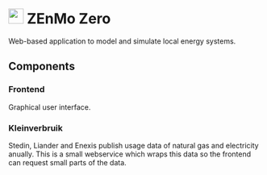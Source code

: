 <img src="https://zenmo.com/wp-content/uploads/elementor/thumbs/zenmo-logo-website-light-grey-square-o1piz2j6llwl7n0xd84ywkivuyf22xei68ewzwrvmc.png" height="30px"/> ZEnMo Zero
==========

Web-based application to model and simulate local energy systems.

Components
----------

### Frontend

Graphical user interface.

### Kleinverbruik

Stedin, Liander and Enexis publish usage data of natural gas and electricity anually.
This is a small webservice which wraps this data so the frontend can request small parts of the data.
